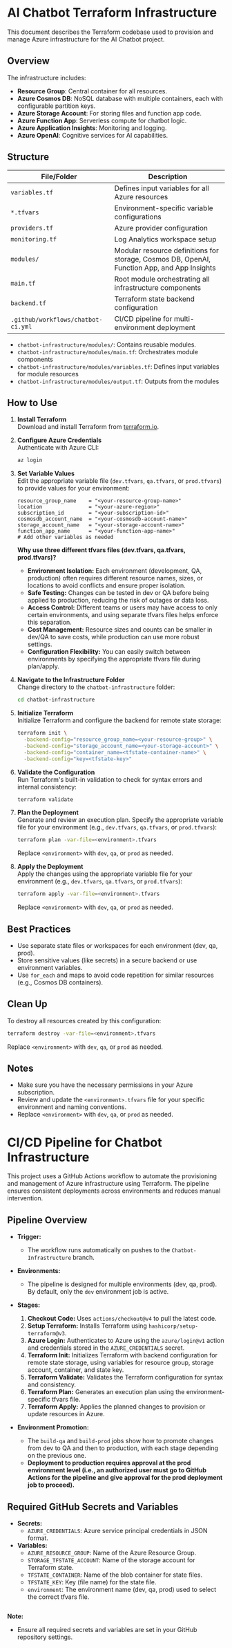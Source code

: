 
# AI Chatbot Terraform Infrastructure

This document describes the Terraform codebase used to provision and manage Azure infrastructure for the AI Chatbot project.

## Overview

The infrastructure includes:
- **Resource Group**: Central container for all resources.
- **Azure Cosmos DB**: NoSQL database with multiple containers, each with configurable partition keys.
- **Azure Storage Account**: For storing files and function app code.
- **Azure Function App**: Serverless compute for chatbot logic.
- **Azure Application Insights**: Monitoring and logging.
- **Azure OpenAI**: Cognitive services for AI capabilities.

## Structure

| File/Folder                        | Description                                               |
|------------------------------------|-----------------------------------------------------------|
| `variables.tf`                     | Defines input variables for all Azure resources           |
| `*.tfvars`                         | Environment-specific variable configurations              |
| `providers.tf`                     | Azure provider configuration                              |
| `monitoring.tf`                    | Log Analytics workspace setup                             |
| `modules/`                         | Modular resource definitions for storage, Cosmos DB, OpenAI, Function App, and App Insights |
| `main.tf`                          | Root module orchestrating all infrastructure components   |
| `backend.tf`                       | Terraform state backend configuration                     |
| `.github/workflows/chatbot-ci.yml` | CI/CD pipeline for multi-environment deployment           |

- `chatbot-infrastructure/modules/`: Contains reusable modules.
- `chatbot-infrastructure/modules/main.tf`: Orchestrates module components
- `chatbot-infrastructure/modules/variables.tf`: Defines input variables for module resources
- `chatbot-infrastructure/modules/output.tf`: Outputs from the modules


## How to Use

1. **Install Terraform**  
   Download and install Terraform from [terraform.io](https://www.terraform.io/downloads.html).

2. **Configure Azure Credentials**  
   Authenticate with Azure CLI:
   ```bash
   az login
   ```

3. **Set Variable Values**  
   Edit the appropriate variable file (`dev.tfvars`, `qa.tfvars`, or `prod.tfvars`) to provide values for your environment:
   ```hcl
   resource_group_name    = "<your-resource-group-name>"
   location               = "<your-azure-region>"
   subscription_id        = "<your-subscription-id>"
   cosmosdb_account_name  = "<your-cosmosdb-account-name>"
   storage_account_name   = "<your-storage-account-name>"
   function_app_name      = "<your-function-app-name>"
   # Add other variables as needed
   ```

   **Why use three different tfvars files (dev.tfvars, qa.tfvars, prod.tfvars)?**
   - **Environment Isolation:** Each environment (development, QA, production) often requires different resource names, sizes, or locations to avoid conflicts and ensure proper isolation.
   - **Safe Testing:** Changes can be tested in dev or QA before being applied to production, reducing the risk of outages or data loss.
   - **Access Control:** Different teams or users may have access to only certain environments, and using separate tfvars files helps enforce this separation.
   - **Cost Management:** Resource sizes and counts can be smaller in dev/QA to save costs, while production can use more robust settings.
   - **Configuration Flexibility:** You can easily switch between environments by specifying the appropriate tfvars file during plan/apply.

4. **Navigate to the Infrastructure Folder**  
   Change directory to the `chatbot-infrastructure` folder:
   ```sh
   cd chatbot-infrastructure
   ```

5. **Initialize Terraform**  
   Initialize Terraform and configure the backend for remote state storage:
   ```sh
   terraform init \
     -backend-config="resource_group_name=<your-resource-group>" \
     -backend-config="storage_account_name=<your-storage-account>" \
     -backend-config="container_name=<tfstate-container-name>" \
     -backend-config="key=<tfstate-key>"
   ```

6. **Validate the Configuration**  
   Run Terraform's built-in validation to check for syntax errors and internal consistency:
   ```sh
   terraform validate
   ```

7. **Plan the Deployment**  
   Generate and review an execution plan. Specify the appropriate variable file for your environment (e.g., `dev.tfvars`, `qa.tfvars`, or `prod.tfvars`):
   ```sh
   terraform plan -var-file=<environment>.tfvars
   ```
   Replace `<environment>` with `dev`, `qa`, or `prod` as needed.

8. **Apply the Deployment**  
   Apply the changes using the appropriate variable file for your environment (e.g., `dev.tfvars`, `qa.tfvars`, or `prod.tfvars`):
   ```sh
   terraform apply -var-file=<environment>.tfvars
   ```
   Replace `<environment>` with `dev`, `qa`, or `prod` as needed.

## Best Practices

- Use separate state files or workspaces for each environment (dev, qa, prod).
- Store sensitive values (like secrets) in a secure backend or use environment variables.
- Use `for_each` and maps to avoid code repetition for similar resources (e.g., Cosmos DB containers).

## Clean Up  

To destroy all resources created by this configuration:
```sh
terraform destroy -var-file=<environment>.tfvars
```
Replace `<environment>` with `dev`, `qa`, or `prod` as needed.

## Notes

- Make sure you have the necessary permissions in your Azure subscription.
- Review and update the `<environment>.tfvars` file for your specific environment and naming conventions.
- Replace `<environment>` with `dev`, `qa`, or `prod` as needed.


# CI/CD Pipeline for Chatbot Infrastructure

This project uses a GitHub Actions workflow to automate the provisioning and management of Azure infrastructure using Terraform. The pipeline ensures consistent deployments across environments and reduces manual intervention.

## Pipeline Overview

- **Trigger:**
   - The workflow runs automatically on pushes to the `Chatbot-Infrastructure` branch.

- **Environments:**
   - The pipeline is designed for multiple environments (dev, qa, prod). By default, only the `dev` environment job is active. 

- **Stages:**
   1. **Checkout Code:** Uses `actions/checkout@v4` to pull the latest code.
   2. **Setup Terraform:** Installs Terraform using `hashicorp/setup-terraform@v3`.
   3. **Azure Login:** Authenticates to Azure using the `azure/login@v1` action and credentials stored in the `AZURE_CREDENTIALS` secret.
   4. **Terraform Init:** Initializes Terraform with backend configuration for remote state storage, using variables for resource group, storage account, container, and state key.
   5. **Terraform Validate:** Validates the Terraform configuration for syntax and consistency.
   6. **Terraform Plan:** Generates an execution plan using the environment-specific tfvars file.
   7. **Terraform Apply:** Applies the planned changes to provision or update resources in Azure.

- **Environment Promotion:**
   - The `build-qa` and `build-prod` jobs show how to promote changes from dev to QA and then to production, with each stage depending on the previous one.
   - **Deployment to production requires approval at the prod environment level (i.e., an authorized user must go to GitHub Actions for the pipeline and give approval for the prod deployment job to proceed).**

## Required GitHub Secrets and Variables

- **Secrets:**
   - `AZURE_CREDENTIALS`: Azure service principal credentials in JSON format.
- **Variables:**
   - `AZURE_RESOURCE_GROUP`: Name of the Azure Resource Group.
   - `STORAGE_TFSTATE_ACCOUNT`: Name of the storage account for Terraform state.
   - `TFSTATE_CONTAINER`: Name of the blob container for state files.
   - `TFSTATE_KEY`: Key (file name) for the state file.
   - `environment`: The environment name (dev, qa, prod) used to select the correct tfvars file.

```
```
**Note:**
- Ensure all required secrets and variables are set in your GitHub repository settings.
```



